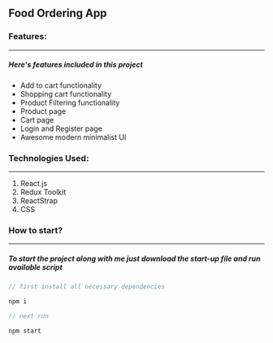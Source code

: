 ## Food Ordering App

### Features:

---

##### Here's features included in this project

- Add to cart functionality
- Shopping cart functionality
- Product Filtering functionality
- Product page
- Cart page
- Login and Register page
- Awesome modern minimalist UI

### Technologies Used:

---

1. React.js
2. Redux Toolkit
3. ReactStrap
4. CSS

### How to start?

---

##### To start the project along with me just download the start-up file and run available script

```javascript
// first install all necessary dependencies

npm i

// next run

npm start

```
